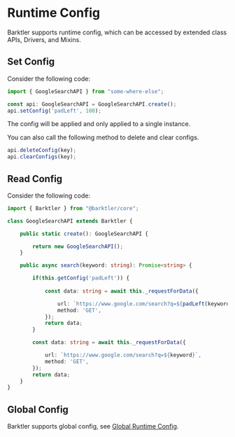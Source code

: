 # Runtime Config

Barktler supports runtime config, which can be accessed by extended class APIs, Drivers, and Mixins.

## Set Config

Consider the following code:

```ts
import { GoogleSearchAPI } from "some-where-else";

const api: GoogleSearchAPI = GoogleSearchAPI.create();
api.setConfig('padLeft', 100);
```

The config will be applied and only applied to a single instance.

You can also call the following method to delete and clear configs.

```ts
api.deleteConfig(key);
api.clearConfigs(key);
```

## Read Config

Consider the following code:

```ts
import { Barktler } from "@barktler/core";

class GoogleSearchAPI extends Barktler {

    public static create(): GoogleSearchAPI {

        return new GoogleSearchAPI();
    }

    public async search(keyword: string): Promise<string> {

        if(this.getConfig('padLeft')) {
            
            const data: string = await this._requestForData({

                url: `https://www.google.com/search?q=${padLeft(keyword, this.getConfig(padLeft))}`,
                method: 'GET',
            });
            return data;
        }

        const data: string = await this._requestForData({

            url: `https://www.google.com/search?q=${keyword}`,
            method: 'GET',
        });
        return data;
    }
}
```

## Global Config

Barktler supports global config, see [Global Runtime Config](./global-runtime-config).
